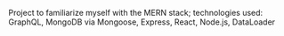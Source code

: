 Project to familiarize myself with the MERN stack; technologies used: GraphQL, MongoDB via Mongoose, Express, React, Node.js, DataLoader
